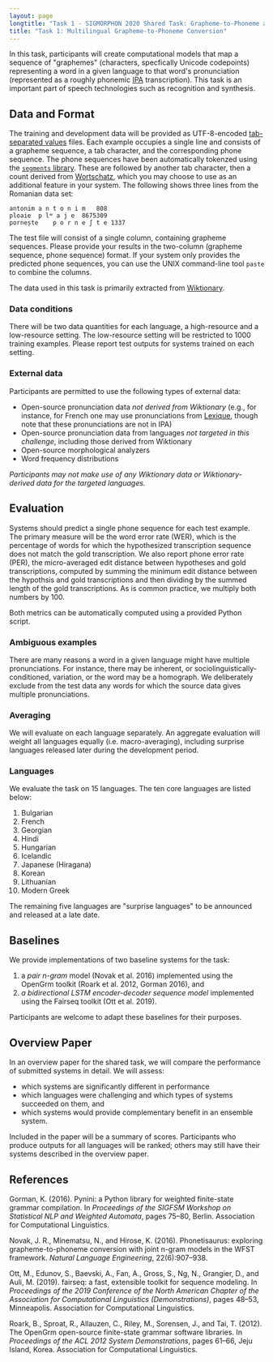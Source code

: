 ```yaml
---
layout: page
longtitle: "Task 1 - SIGMORPHON 2020 Shared Task: Grapheme-to-Phoneme and Unsupervised Induction of Morphology"
title: "Task 1: Multilingual Grapheme-to-Phoneme Conversion"
---
```


In this task, participants will create computational models that map a sequence
of "graphemes" (characters, specfically Unicode codepoints) representing a word
in a given language to that word's pronunciation (represented as a roughly
phonemic [IPA](https://en.wikipedia.org/wiki/International_Phonetic_Alphabet)
transcription). This task is an important part of speech technologies such as
recognition and synthesis.

Data and Format
---------------

The training and development data will be provided as UTF-8-encoded
[tab-separated values](https://en.wikipedia.org/wiki/Tab-separated_values)
files. Each example occupies a single line and consists of a grapheme sequence,
a tab character, and the corresponding phone sequence. The phone sequences have
been automatically tokenzed using the [`segments`
library](https://github.com/cldf/segments). These are followed by another tab
character, then a count derived from [Wortschatz](https://wortschatz.uni-leipzig.de),
which you may choose to use as an additional feature in your system.
The following shows three lines from
the Romanian data set:

    antonim	a n t o n i m	808
    ploaie	p lʷ a j e	8675309
    pornește	p o r n e ʃ t e	1337

The test file will consist of a single column, containing grapheme sequences.
Please provide your results in the two-column (grapheme sequence, phone
sequence) format. If your system only provides the predicted phone sequences,
you can use the UNIX command-line tool `paste` to combine the columns.

The data used in this task is primarily extracted from
[Wiktionary](https://en.wiktionary.org/wiki/Wiktionary:Main_Page).

### Data conditions

There will be two data quantities for each language, a high-resource and a
low-resource setting. The low-resource setting will be restricted to 1000
training examples.
Please report test outputs for systems trained on 
each setting.

### External data

Participants are permitted to use the following types of external data:

-   Open-source pronunciation data *not derived from Wiktionary* (e.g., for
    instance, for French one may use pronunciations from
    [Lexique](http://www.lexique.org/), though note that these pronunciations
    are not in IPA)
-   Open-source pronunciation data from languages *not targeted in this
    challenge*, including those derived from Wiktionary
-   Open-source morphological analyzers
-   Word frequency distributions

*Participants may not make use of any Wiktionary data or Wiktionary-derived data for the targeted
languages.*

Evaluation
----------

Systems should predict a single phone sequence for each test example. The
primary measure will be the word error rate (WER), which is the percentage of
words for which the hypothesized transcription sequence does not match the gold
transcription. We also report phone error rate (PER), the micro-averaged edit distance
between hypotheses and gold transcriptions, computed by summing the minimum edit
distance between the hypothsis and gold transcriptions and then dividing by the
summed length of the gold transcriptions. As is common practice, we multiply
both numbers by 100.

Both metrics can be automatically computed using a provided Python script.

### Ambiguous examples

There are many reasons a word in a given language might have multiple
pronunciations. For instance, there may be inherent, or
sociolinguistically-conditioned, variation, or the word may be a homograph. We
deliberately exclude from the test data any words for which the source data
gives multiple pronunciations.

### Averaging

We will evaluate on each language separately. An aggregate evaluation will
weight all languages equally (i.e. macro-averaging), including surprise
languages released later during the development period.

### Languages

We evaluate the task on 15 languages. The ten core languages are listed below:

1. Bulgarian
1. French
1. Georgian
1. Hindi
1. Hungarian
1. Icelandic
1. Japanese (Hiragana)
1. Korean
1. Lithuanian
1. Modern Greek

The remaining five languages are "surprise languages" to be announced and
released at a late date.

Baselines
---------

We provide implementations of two baseline systems for the task:

1.  a *pair n-gram* model (Novak et al. 2016) implemented using the OpenGrm
    toolkit (Roark et al. 2012, Gorman 2016), and
2.  *a bidirectional LSTM encoder-decoder sequence model* implemented using the
    Fairseq toolkit (Ott et al. 2019).

Participants are welcome to adapt these baselines for their purposes.

Overview Paper
--------------

In an overview paper for the shared task, we will compare the performance of
submitted systems in detail. We will assess:

-   which systems are significantly different in performance
-   which languages were challenging and which types of systems succeeded on
    them, and
-   which systems would provide complementary benefit in an ensemble system.

Included in the paper will be a summary of scores. Participants who produce
outputs for all languages will be ranked; others may still have their systems
described in the overview paper.

References
----------

Gorman, K. (2016). Pynini: a Python library for weighted finite-state grammar
compilation. In *Proceedings of the SIGFSM Workshop on Statistical NLP and
Weighted Automata*, pages 75–80, Berlin. Association for Computational
Linguistics.

Novak, J. R., Minematsu, N., and Hirose, K. (2016). Phonetisaurus: exploring
grapheme-to-phoneme conversion with joint n-gram models in the WFST framework.
*Natural Language Engineering*, 22(6):907–938.

Ott, M., Edunov, S., Baevski, A., Fan, A., Gross, S., Ng, N., Grangier, D., and
Auli, M. (2019). fairseq: a fast, extensible toolkit for sequence modeling. In
*Proceedings of the 2019 Conference of the North American Chapter of the
Association for Computational Linguistics (Demonstrations)*, pages 48–53,
Minneapolis. Association for Computational Linguistics.

Roark, B., Sproat, R., Allauzen, C., Riley, M., Sorensen, J., and Tai, T.
(2012). The OpenGrm open-source finite-state grammar software libraries. In
*Proceedings of the ACL 2012 System Demonstrations*, pages 61–66, Jeju Island,
Korea. Association for Computational Linguistics.

